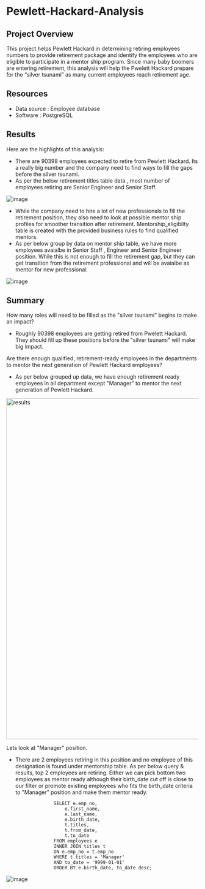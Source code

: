 # Pewlett-Hackard-Analysis

## Project Overview
This project helps Pewlett Hackard in determining retiring employees numbers to provide retirement package and identify the employees who are eligible to participate in a mentor ship program. Since many baby boomers are entering retirement, this analysis will help the Pwelett Hackard prepare for the “silver tsunami” as many current employees reach retirement age.

## Resources
- Data source : Employee database
- Software : PostgreSQL

## Results

Here are the highlights of this analysis:
- There are 90398 employees expected to retire from Pewlett Hackard. Its a really big number and the company need to find ways to fill the gaps before the silver tsunami. 
- As per the below retirement titles table data , most number of employees retiring are Senior Engineer and Senior Staff.

![image](https://user-images.githubusercontent.com/83181834/121790823-52d39e80-cb98-11eb-9675-dd0cfd44d033.png)

- While the company need to hire a lot of new professionals to fill the retirement position, they also need to look at possible mentor ship profiles for smoother transition after retirement. Mentorship_eligibilty table is created with the provided business rules to find qualified mentors.
- As per below group by data on mentor ship table, we have more employees avaialbe in Senior Staff , Engineer and Senior Engineer position. While this is not enough to fill the retirement gap, but they can get transition from the retirement professional and will be avaialbe as mentor for new professional.

![image](https://user-images.githubusercontent.com/83181834/121790834-667f0500-cb98-11eb-8c25-696146ec2eb6.png)


## Summary

How many roles will need to be filled as the "silver tsunami" begins to make an impact?
- Roughly 90398 employees are getting retired from Pwelett Hackard. They should fill up these positions before the "silver tsunami" will make big impact.

Are there enough qualified, retirement-ready employees in the departments to mentor the next generation of Pewlett Hackard employees?
- As per below grouped up data, we have enough retirement ready employees in all department except "Manager" to mentor the next generation of Pewlett Hackard.
<img width="890" alt="results" src="https://user-images.githubusercontent.com/83181834/121791346-c5934880-cb9d-11eb-8e43-e249d1622e4f.png">

Lets look at "Manager" position. 
- There are 2 employees retiring in this position and no employee of this designation is found under mentorship table. As per below query & results, top 2 employees are retiring. Either we can pick bottom two employees as mentor ready although their birth_date cut off is close to our filter or promote existing employees who fits the birth_date criteria to "Manager" position and make them mentor ready.

					SELECT e.emp_no,
						e.first_name,
						e.last_name,
						e.birth_date,
						t.titles,
						t.from_date,
						t.to_date
					FROM employees e 
					INNER JOIN titles t
					ON e.emp_no = t.emp_no
					WHERE t.titles = 'Manager'
					AND to_date = '9999-01-01'
					ORDER BY e.birth_date, to_date desc;
![image](https://user-images.githubusercontent.com/83181834/121791487-fd4ec000-cb9e-11eb-9c59-e3a09903a06b.png)
